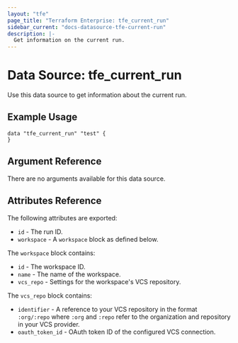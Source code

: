 ```yaml
---
layout: "tfe"
page_title: "Terraform Enterprise: tfe_current_run"
sidebar_current: "docs-datasource-tfe-current-run"
description: |-
  Get information on the current run.
---
```


# Data Source: tfe_current_run

Use this data source to get information about the current run.

## Example Usage

```hcl
data "tfe_current_run" "test" {
}
```

## Argument Reference

There are no arguments available for this data source.

## Attributes Reference

The following attributes are exported:

* `id` - The run ID.
* `workspace` - A `workspace` block as defined below.

The `workspace` block contains:

* `id` - The workspace ID.
* `name` - The name of the workspace.
* `vcs_repo` - Settings for the workspace's VCS repository.

The `vcs_repo` block contains:

* `identifier` - A reference to your VCS repository in the format `:org/:repo`
  where `:org` and `:repo` refer to the organization and repository in your VCS
  provider.
* `oauth_token_id` - OAuth token ID of the configured VCS connection.
